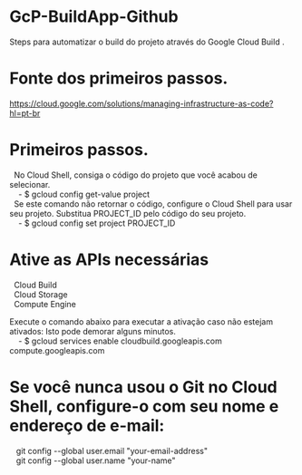 # GcP-BuildApp-Github
Steps para automatizar o build do projeto através do Google Cloud Build .

# Fonte dos primeiros passos.
   https://cloud.google.com/solutions/managing-infrastructure-as-code?hl=pt-br
   
# Primeiros passos.
&nbsp;&nbsp;No Cloud Shell, consiga o código do projeto que você acabou de selecionar.<br/>
&nbsp;&nbsp;&nbsp; - $ gcloud config get-value project<br/>
&nbsp;&nbsp;Se este comando não retornar o código, configure o Cloud Shell para usar seu projeto. Substitua PROJECT_ID pelo código do seu projeto.<br/>
&nbsp;&nbsp;&nbsp; - $ gcloud config set project PROJECT_ID


# Ative as APIs necessárias 
&nbsp;&nbsp;Cloud Build<br/>
&nbsp;&nbsp;Cloud Storage<br/>
&nbsp;&nbsp;Compute Engine<br/>

Execute o comando abaixo para executar a ativação caso não estejam ativados: Isto pode demorar alguns minutos. <br/>
&nbsp;&nbsp;&nbsp; - $ gcloud services enable cloudbuild.googleapis.com compute.googleapis.com

# Se você nunca usou o Git no Cloud Shell, configure-o com seu nome e endereço de e-mail:
&nbsp;&nbsp;&nbsp;git config --global user.email "your-email-address"<br/>
&nbsp;&nbsp;&nbsp;git config --global user.name "your-name"<br/>
